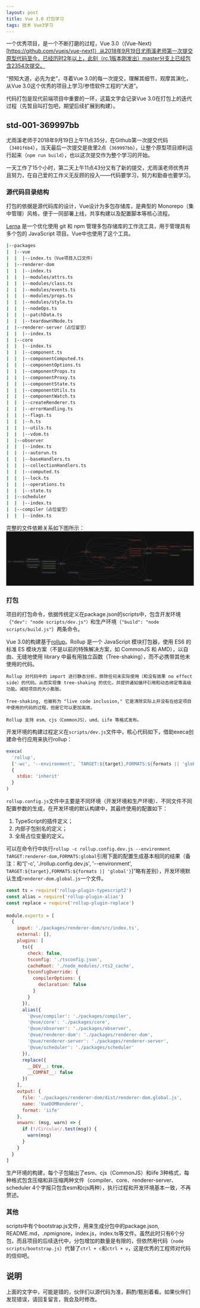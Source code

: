 ```yaml
---
layout: post
title: Vue 3.0 打包学习
tags: 技术 Vue3学习
---
```


一个优秀项目，是一个不断打磨的过程，Vue 3.0（(Vue-Next)[https://github.com/vuejs/vue-next]）从2018年9月19日尤雨溪老师第一次提交原型代码至今，已经历时2年以上，此刻（rc.1版本刚发出）master分支上已经包含2354次提交。

“预知大道，必先为史”，寻着Vue 3.0的每一次提交，理解其细节，观摩其演化，从Vue 3.0这个优秀的项目上学习/参悟软件工程的“大道”。

代码打包是现代前端项目中重要的一环，这篇文字会记录Vue 3.0在打包上的迭代过程（先暂且叫打包吧，期望后续扩展到构建）。


## std-001-369997bb

尤雨溪老师于2018年9月19日上午11点35分，在Github第一次提交代码（`3401f6b4`），当天最后一次提交是夜里2点（`369997bb`），让整个原型项目顺利运行起来（`npm run build`），也以这次提交作为整个学习的开始。

一天工作了15个小时，第二天上午11点43分又有了新的提交，尤雨溪老师优秀并且努力，在自己爱的工作义无反顾的投入——代码要学习，努力和勤奋也要学习。

### 源代码目录结构

打包的依据是源代码库的设计，Vue设计为多包存储库，是典型的 Monorepo（集中管理）风格，便于一同部署上线，共享构建以及配置脚本等核心流程。

[Lerna](https://lerna.js.org/) 是一个优化使用 git 和 npm 管理多包存储库的工作流工具，用于管理具有多个包的 JavaScript 项目。Vue中也使用了这个工具。

```bash
|--packages
|  |--vue
|  |  |--index.ts（Vue项目入口文件）
|  |--renderer-dom
|  |  |--index.ts
|  |  |--modules/attrs.ts
|  |  |--modules/class.ts
|  |  |--modules/events.ts
|  |  |--modules/props.ts
|  |  |--modules/style.ts
|  |  |--nodeOps.ts
|  |  |--patchData.ts
|  |  |--teardownVNode.ts
|  |--renderer-server（占位留空）
|  |  |--index.ts
|  |--core
|  |  |--index.ts
|  |  |--component.ts
|  |  |--componentComputed.ts
|  |  |--componentOptions.ts
|  |  |--componentProps.ts
|  |  |--componentProxy.ts
|  |  |--componentState.ts
|  |  |--componentUtils.ts
|  |  |--componentWatch.ts
|  |  |--createRenderer.ts
|  |  |--errorHandling.ts
|  |  |--flags.ts
|  |  |--h.ts
|  |  |--utils.ts
|  |  |--vdom.ts
|  |--observer
|  |  |--index.ts
|  |  |--autorun.ts
|  |  |--baseHandlers.ts
|  |  |--collectionHandlers.ts
|  |  |--computed.ts
|  |  |--lock.ts
|  |  |--operations.ts
|  |  |--state.ts
|  |--scheduler
|  |  |--index.ts
|  |--compiler（占位留空）
|  |  |--index.ts
```

完整的文件依赖关系如下图所示：
![Vue Next 369997bb 依赖关系图](/tech/media/vue-next-std-001-369997bb.svg)

### 打包
项目的打包命令，依据传统定义在package.json的scripts中，包含开发环境（`"dev": "node scripts/dev.js"）`和生产环境（`"build": "node scripts/build.js"`）两条命令。

Vue 3.0的构建基于[rollup](https://www.rollupjs.com/)。Rollup 是一个 JavaScript 模块打包器，使用 ES6 的标准 ES 模块方案（不是以前的特殊解决方案，如 CommonJS 和 AMD），以自由、无缝地使用 library 中最有用独立函数（Tree-shaking），而不必携带其他未使用的代码。

    Rollup 对代码中的 import 进行静态分析，排除任何未实际使用（和没有效果 no effect side）的代码。从而实现像 tree-shaking 的优化，并提供诸如循环引用和动态绑定等高级功能。减轻项目的大小膨胀。

    Tree-shaking, 也被称为 "live code inclusion," 它是清除实际上并没有在给定项目中使用的代码的过程，但是它可以更加高效。

    Rollup 支持 esm、cjs（CommonJS）、umd、iife 等格式发布。

开发环境的构建过程定义在`scripts/dev.js`文件中，核心代码如下，借助execa创建命令行应用来执行rollup：
```javascript
execa(
  'rollup',
  ['-wc', '--environment', `TARGET:${target},FORMATS:${formats || 'global'}`],
  {
    stdio: 'inherit'
  }
)
```

`rollup.config.js`文件中主要是不同环境（开发环境和生产环境）、不同文件不同配置参数的生成，在开发环境的默认构建中，其最终使用的配置如下：
1. TypeScript的插件定义；
2. 内部子包别名的定义；
3. 全局占位变量的定义。

可以在命令行中执行`rollup -c rollup.config.dev.js --environment TARGET:renderer-dom,FORMATS:global`引用下面的配置生成基本相同的结果（备注：和“['-c', './rollup.config.dev.js', '--environment', `TARGET:${target},FORMATS:${formats || 'global'}`]”略有差别），开发环境默认生成`renderer-dom.global.js`一个文件。

```javascript
const ts = require('rollup-plugin-typescript2')
const alias = require('rollup-plugin-alias')
const replace = require('rollup-plugin-replace')

module.exports = [
  {
    input: './packages/renderer-dom/src/index.ts',
    external: [],
    plugins: [
      ts({
        check: false,
        tsconfig: './tsconfig.json',
        cacheRoot: './node_modules/.rts2_cache',
        tsconfigOverride: {
          compilerOptions: {
            declaration: false
          }
        }
      }),
      alias({
        '@vue/compiler': './packages/compiler',
        '@vue/core': './packages/core',
        '@vue/observer': './packages/observer',
        '@vue/renderer-dom': './packages/renderer-dom',
        '@vue/renderer-server': './packages/renderer-server',
        '@vue/scheduler': './packages/scheduler'
      }),
      replace({
        __DEV__: true,
        __COMPAT__: false
      })
    ],
    output: {
      file: './packages/renderer-dom/dist/renderer-dom.global.js',
      name: 'VueDOMRenderer',
      format: 'iife'
    },
    onwarn: (msg, warn) => {
      if (!/Circular/.test(msg)) {
        warn(msg)
      }
    }
  }
]
```

生产环境的构建，每个子包输出了esm、cjs（CommonJS）和iife 3种格式，每种格式包含压缩和非压缩两种文件（compiler、core、renderer-server、scheduler 4个字报只包含esm和cjs两种），执行过程和开发环境基本一致，不再赘述。

### 其他
scripts中有个bootstrap.js文件，用来生成分包中的package.json, README.md，.npmignore，index.js，index.ts等文件。虽然此时只有6个分包，而且项目的后续迭代中，分包增加的数量是有限的，但依然用代码（`node scripts/bootstrap.js`）代替了`ctrl + c`和`ctrl + v`，这是优秀的工程师对代码的信仰吧。


## 说明
上面的文字中，可能是错的，伙伴们以源代码为准，斟酌/甄别着看。如果伙伴们发现错误，请回复留言，我会及时修改。
